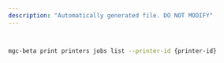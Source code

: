 ```yaml
---
description: "Automatically generated file. DO NOT MODIFY"
---
```


```bash


mgc-beta print printers jobs list --printer-id {printer-id}

```